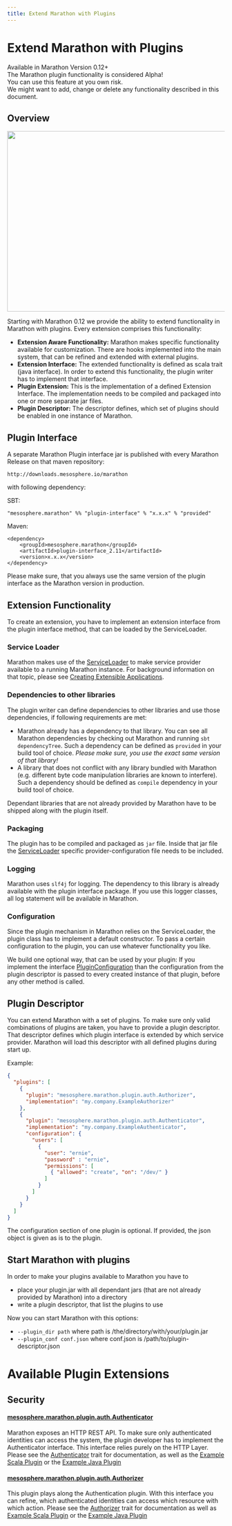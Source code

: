 ```yaml
---
title: Extend Marathon with Plugins
---
```



# Extend Marathon with Plugins

<div class="alert alert-danger" role="alert">
  <span class="glyphicon glyphicon-exclamation-sign" aria-hidden="true"></span> Available in Marathon Version 0.12+ <br/>
  The Marathon plugin functionality is considered Alpha! <br/>
  You can use this feature at you own risk. <br/>
  We might want to add, change or delete any functionality described in this document. 
</div>

## Overview

<p class="text-center">
  <img src="{{ site.baseurl}}/img/plugin-mechanism.png" width="552" height="417" alt="">
</p>


Starting with Marathon 0.12 we provide the ability to extend functionality in Marathon with plugins.
Every extension comprises this functionality:

- __Extension Aware Functionality:__ Marathon makes specific functionality available for customization. There are hooks implemented into the main system, that can be refined and extended with external plugins.
- __Extension Interface:__ The extended functionality is defined as scala trait (java interface). In order to extend this functionality, the plugin writer has to implement that interface.
- __Plugin Extension:__ This is the implementation of a defined Extension Interface. The implementation needs to be compiled and packaged into one or more separate jar files. 
- __Plugin Descriptor:__ The descriptor defines, which set of plugins should be enabled in one instance of Marathon.
  


## Plugin Interface

A separate Marathon Plugin interface jar is published with every Marathon Release on that maven repository:

```
http://downloads.mesosphere.io/marathon
```

with following dependency:

SBT:

```
"mesosphere.marathon" %% "plugin-interface" % "x.x.x" % "provided"

```

Maven:

```
<dependency>
    <groupId>mesosphere.marathon</groupId>
    <artifactId>plugin-interface_2.11</artifactId>
    <version>x.x.x</version>
</dependency>
```

Please make sure, that you always use the same version of the plugin interface as the Marathon version in production.



## Extension Functionality

To create an extension, you have to implement an extension interface from the plugin interface method, that can be loaded by the ServiceLoader.

### Service Loader

Marathon makes use of the [ServiceLoader](https://docs.oracle.com/javase/8/docs/api/java/util/ServiceLoader.html) 
to make service provider available to a running Marathon instance. For background information on that topic, please see [Creating Extensible Applications](https://docs.oracle.com/javase/tutorial/ext/basics/spi.html).

### Dependencies to other libraries

The plugin writer can define dependencies to other libraries and use those dependencies, if following requirements are met:

- Marathon already has a dependency to that library. You can see all Marathon dependencies by checking out Marathon and running `sbt dependencyTree`. 
  Such a dependency can be defined as `provided` in your build tool of choice.
  _Please make sure, you use the exact same version of that library!_
- A library that does not conflict with any library bundled with Marathon (e.g. different byte code manipulation libraries are known to interfere). 
  Such a dependency should be defined as `compile` dependency in your build tool of choice.
  
Dependant libraries that are not already provided by Marathon have to be shipped along with the plugin itself.
 
### Packaging

The plugin has to be compiled and packaged as `jar` file.
Inside that jar file the [ServiceLoader](https://docs.oracle.com/javase/8/docs/api/java/util/ServiceLoader.html) specific provider-configuration file needs to be included.
 

### Logging

Marathon uses `slf4j` for logging. The dependency to this library is already available with the plugin interface package.
If you use this logger classes, all log statement will be available in Marathon.

### Configuration

Since the plugin mechanism in Marathon relies on the ServiceLoader, the plugin class has to implement a default constructor.
To pass a certain configuration to the plugin, you can use whatever functionality you like.

We build one optional way, that can be used by your plugin: If you implement the interface [PluginConfiguration](https://github.com/mesosphere/marathon/blob/master/plugin-interface/src/main/scala/mesosphere/marathon/plugin/plugin/PluginConfiguration.scala)
than the configuration from the plugin descriptor is passed to every created instance of that plugin, before any other method is called.


## Plugin Descriptor

You can extend Marathon with a set of plugins. 
To make sure only valid combinations of plugins are taken, you have to provide a plugin descriptor.
That descriptor defines which plugin interface is extended by which service provider.
Marathon will load this descriptor with all defined plugins during start up.
 
Example:

```json
{
  "plugins": [
    {
      "plugin": "mesosphere.marathon.plugin.auth.Authorizer",
      "implementation": "my.company.ExampleAuthorizer"
    },
    {
      "plugin": "mesosphere.marathon.plugin.auth.Authenticator",
      "implementation": "my.company.ExampleAuthenticator",
      "configuration": {
        "users": [
          {
            "user": "ernie",
            "password" : "ernie",
            "permissions": [
              { "allowed": "create", "on": "/dev/" }
            ]
          }
        ]
      }
    }
  ]
}
```

The configuration section of one plugin is optional. If provided, the json object is given as is to the plugin.

## Start Marathon with plugins

In order to make your plugins available to Marathon you have to

- place your plugin.jar with all dependant jars (that are not already provided by Marathon) into a directory
- write a plugin descriptor, that list the plugins to use

Now you can start Marathon with this options:

- `--plugin_dir path` where path is /the/directory/with/your/plugin.jar
- `--plugin_conf conf.json` where conf.json is /path/to/plugin-descriptor.json


# Available Plugin Extensions

## Security

#### [mesosphere.marathon.plugin.auth.Authenticator](https://github.com/mesosphere/marathon/blob/master/plugin-interface/src/main/scala/mesosphere/marathon/plugin/auth/Authenticator.scala)

Marathon exposes an HTTP REST API. To make sure only authenticated identities can access the system, the plugin developer has to implement the Authenticator interface.
This interface relies purely on the HTTP Layer. Please see the [Authenticator](https://github.com/mesosphere/marathon/blob/master/plugin-interface/src/main/scala/mesosphere/marathon/plugin/auth/Authenticator.scala) trait for documentation, as well as the [Example Scala Plugin](https://github.com/mesosphere/marathon-example-plugins/tree/master/auth) or the [Example Java Plugin](https://github.com/mesosphere/marathon-example-plugins/tree/master/javaauth)

#### [mesosphere.marathon.plugin.auth.Authorizer](https://github.com/mesosphere/marathon/blob/master/plugin-interface/src/main/scala/mesosphere/marathon/plugin/auth/Authorizer.scala)

This plugin plays along the Authentication plugin. With this interface you can refine, which authenticated identities can access which resource with which action. 
Please see the [Authorizer](https://github.com/mesosphere/marathon/blob/master/plugin-interface/src/main/scala/mesosphere/marathon/plugin/auth/Authorizer.scala) trait for documentation as well as [Example Scala Plugin](https://github.com/mesosphere/marathon-example-plugins/tree/master/auth) or the [Example Java Plugin](https://github.com/mesosphere/marathon-example-plugins/tree/master/javaauth)   



